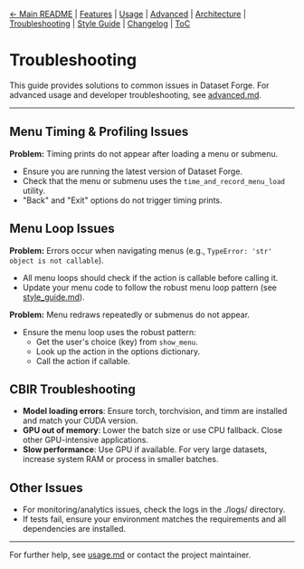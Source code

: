 [← Main README](../README.md) | [Features](features.md) | [Usage](usage.md) | [Advanced](advanced.md) | [Architecture](architecture.md) | [Troubleshooting](troubleshooting.md) | [Style Guide](style_guide.md) | [Changelog](changelog.md) | [ToC](toc.md)

# Troubleshooting

This guide provides solutions to common issues in Dataset Forge. For advanced usage and developer troubleshooting, see [advanced.md](advanced.md).

---

## Menu Timing & Profiling Issues

**Problem:** Timing prints do not appear after loading a menu or submenu.

- Ensure you are running the latest version of Dataset Forge.
- Check that the menu or submenu uses the `time_and_record_menu_load` utility.
- "Back" and "Exit" options do not trigger timing prints.

## Menu Loop Issues

**Problem:** Errors occur when navigating menus (e.g., `TypeError: 'str' object is not callable`).

- All menu loops should check if the action is callable before calling it.
- Update your menu code to follow the robust menu loop pattern (see [style_guide.md](style_guide.md)).

**Problem:** Menu redraws repeatedly or submenus do not appear.

- Ensure the menu loop uses the robust pattern:
  - Get the user's choice (key) from `show_menu`.
  - Look up the action in the options dictionary.
  - Call the action if callable.

## CBIR Troubleshooting

- **Model loading errors**: Ensure torch, torchvision, and timm are installed and match your CUDA version.
- **GPU out of memory**: Lower the batch size or use CPU fallback. Close other GPU-intensive applications.
- **Slow performance**: Use GPU if available. For very large datasets, increase system RAM or process in smaller batches.

## Other Issues

- For monitoring/analytics issues, check the logs in the ./logs/ directory.
- If tests fail, ensure your environment matches the requirements and all dependencies are installed.

---

For further help, see [usage.md](usage.md) or contact the project maintainer.
